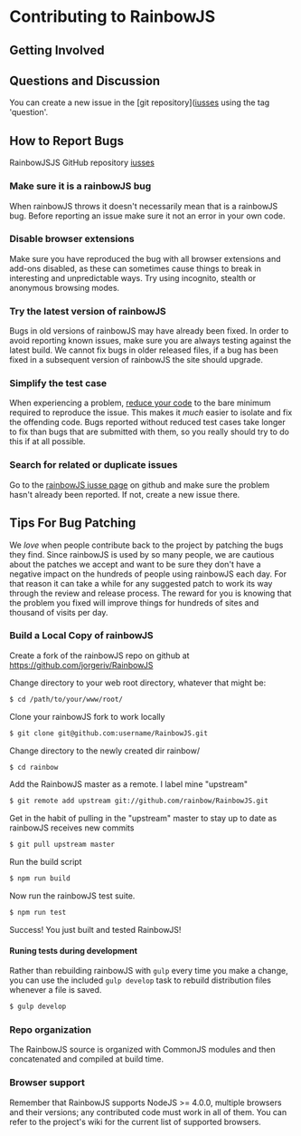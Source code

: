 # Contributing to RainbowJS

## Getting Involved

## Questions and Discussion
You can create a new issue in the [git repository]([iusses](https://github.com/jorgeriv/RainbowJS/issues) using the tag 'question'.

## How to Report Bugs

RainbowJSJS GitHub repository [iusses](https://github.com/jorgeriv/RainbowJS/issues)

### Make sure it is a rainbowJS bug

When rainbowJS throws it doesn't necessarily mean that is a rainbowJS bug. Before reporting an issue make sure it not an error in your own code.

### Disable browser extensions

Make sure you have reproduced the bug with all browser extensions and add-ons disabled, as these can sometimes cause things to break in interesting and unpredictable ways. Try using incognito, stealth or anonymous browsing modes.

### Try the latest version of rainbowJS

Bugs in old versions of rainbowJS may have already been fixed. In order to avoid reporting known issues, make sure you are always testing against the latest build. We cannot fix bugs in older released files, if a bug has been fixed in a subsequent version of rainbowJS the site should upgrade.

### Simplify the test case

When experiencing a problem, [reduce your code](https://webkit.org/quality/reduction.html) to the bare minimum required to reproduce the issue. This makes it *much* easier to isolate and fix the offending code. Bugs reported without reduced test cases take longer to fix than bugs that are submitted with them, so you really should try to do this if at all possible.

### Search for related or duplicate issues

Go to the [rainbowJS iusse page](https://webkit.org/quality/reduction.html) on github and make sure the problem hasn't already been reported. If not, create a new issue there.


## Tips For Bug Patching

We *love* when people contribute back to the project by patching the bugs they find. Since rainbowJS is used by so many people, we are cautious about the patches we accept and want to be sure they don't have a negative impact on the hundreds of people using rainbowJS each day. For that reason it can take a while for any suggested patch to work its way through the review and release process. The reward for you is knowing that the problem you fixed will improve things for hundreds of sites and thousand of visits per day.

### Build a Local Copy of rainbowJS

Create a fork of the rainbowJS repo on github at https://github.com/jorgeriv/RainbowJS

Change directory to your web root directory, whatever that might be:

```bash
$ cd /path/to/your/www/root/
```

Clone your rainbowJS fork to work locally

```bash
$ git clone git@github.com:username/RainbowJS.git
```

Change directory to the newly created dir rainbow/

```bash
$ cd rainbow
```

Add the RainbowJS master as a remote. I label mine "upstream"

```bash
$ git remote add upstream git://github.com/rainbow/RainbowJS.git
```

Get in the habit of pulling in the "upstream" master to stay up to date as rainbowJS receives new commits

```bash
$ git pull upstream master
```

Run the build script

```bash
$ npm run build
```

Now run the rainbowJS test suite.
```bash
$ npm run test
```

Success! You just built and tested RainbowJS!


#### Runing tests during development

Rather than rebuilding rainbowJS with `gulp` every time you make a change, you can use the included `gulp develop` task to rebuild distribution files whenever a file is saved.

```bash
$ gulp develop
```

### Repo organization

The RainbowJS source is organized with CommonJS modules and then concatenated and compiled at build time.


### Browser support

Remember that RainbowJS supports NodeJS >= 4.0.0, multiple browsers and their versions; any contributed code must work in all of them. You can refer to the project's wiki for the current list of supported browsers.
